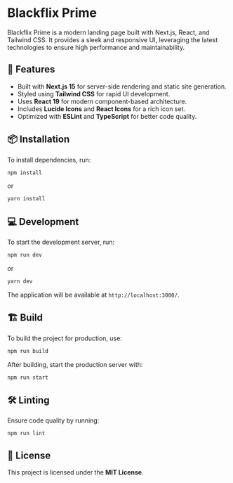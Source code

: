 # Blackflix Prime

Blackflix Prime is a modern landing page built with Next.js, React, and Tailwind CSS. It provides a sleek and responsive UI, leveraging the latest technologies to ensure high performance and maintainability.

## 🚀 Features

- Built with **Next.js 15** for server-side rendering and static site generation.
- Styled using **Tailwind CSS** for rapid UI development.
- Uses **React 19** for modern component-based architecture.
- Includes **Lucide Icons** and **React Icons** for a rich icon set.
- Optimized with **ESLint** and **TypeScript** for better code quality.

## 📦 Installation

To install dependencies, run:

```sh
npm install
```

or

```sh
yarn install
```

## 💻 Development

To start the development server, run:

```sh
npm run dev
```

or

```sh
yarn dev
```

The application will be available at `http://localhost:3000/`.

## 🏗️ Build

To build the project for production, use:

```sh
npm run build
```

After building, start the production server with:

```sh
npm run start
```

## 🛠️ Linting

Ensure code quality by running:

```sh
npm run lint
```

## 📜 License

This project is licensed under the **MIT License**.

